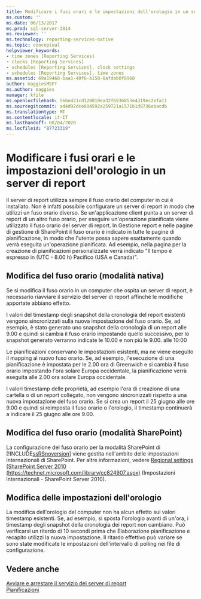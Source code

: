 ```yaml
---
title: Modificare i fusi orari e le impostazioni dell'orologio in un server di report | Microsoft Docs
ms.custom: ''
ms.date: 06/13/2017
ms.prod: sql-server-2014
ms.reviewer: ''
ms.technology: reporting-services-native
ms.topic: conceptual
helpviewer_keywords:
- time zones [Reporting Services]
- clocks [Reporting Services]
- schedules [Reporting Services], clock settings
- schedules [Reporting Services], time zones
ms.assetid: 69a19468-baa1-40f6-b158-8afdab0f8968
author: maggiesMSFT
ms.author: maggies
manager: kfile
ms.openlocfilehash: 566e421cd120010ea32f6936853e4319ec2efa11
ms.sourcegitcommit: ad4d92dce894592a259721a1571b1d8736abacdb
ms.translationtype: MT
ms.contentlocale: it-IT
ms.lasthandoff: 08/04/2020
ms.locfileid: "87723319"
---
```

# <a name="change-time-zones-and-clock-settings-on-a-report-server"></a>Modificare i fusi orari e le impostazioni dell'orologio in un server di report
  Il server di report utilizza sempre il fuso orario del computer in cui è installato. Non è infatti possibile configurare un server di report in modo che utilizzi un fuso orario diverso. Se un'applicazione client punta a un server di report di un altro fuso orario, per eseguire un'operazione pianificata viene utilizzato il fuso orario del server di report. In Gestione report e nelle pagine di gestione di SharePoint il fuso orario è indicato in tutte le pagine di pianificazione, in modo che l'utente possa sapere esattamente quando verrà eseguita un'operazione pianificata. Ad esempio, nella pagina per la creazione di pianificazioni personalizzate verrà indicato "Il tempo è espresso in (UTC - 8.00 h) Pacifico (USA e Canada)".  
  
## <a name="changing-the-time-zone-native-mode"></a>Modifica del fuso orario (modalità nativa)  
 Se si modifica il fuso orario in un computer che ospita un server di report, è necessario riavviare il servizio del server di report affinché le modifiche apportate abbiano effetto.  
  
 I valori del timestamp degli snapshot della cronologia del report esistenti vengono sincronizzati sulla nuova impostazione del fuso orario. Se, ad esempio, è stato generato uno snapshot della cronologia di un report alle 9.00 e quindi si cambia il fuso orario impostando quello successivo, per lo snapshot generato verranno indicate le 10.00 e non più le 9.00. alle 10:00  
  
 Le pianificazioni conservano le impostazioni esistenti, ma ne viene eseguito il mapping al nuovo fuso orario. Se, ad esempio, l'esecuzione di una pianificazione è impostata per le 2.00 ora di Greenwich e si cambia il fuso orario impostando l'ora solare Europa occidentale, la pianificazione verrà eseguita alle 2.00 ora solare Europa occidentale.  
  
 I valori timestamp delle proprietà, ad esempio l'ora di creazione di una cartella o di un report collegato, non vengono sincronizzati rispetto a una nuova impostazione del fuso orario. Se si crea un report il 25 giugno alle ore 9.00 e quindi si reimposta il fuso orario o l'orologio, il timestamp continuerà a indicare il 25 giugno alle ore 9.00.  
  
## <a name="changing-the-time-zone-sharepoint-mode"></a>Modifica del fuso orario (modalità SharePoint)  
 La configurazione del fuso orario per la modalità SharePoint di [!INCLUDE[ssRSnoversion](../../includes/ssrsnoversion-md.md)] viene gestita nell'ambito delle impostazioni internazionali di SharePoint. Per altre informazioni, vedere [Regional settings (SharePoint Server 2010 (https://technet.microsoft.com/library/cc824907.aspx)](https://technet.microsoft.com/library/cc824907.aspx) (Impostazioni internazionali - SharePoint Server 2010).  
  
## <a name="changing-the-clock-settings"></a>Modifica delle impostazioni dell'orologio  
 La modifica dell'orologio del computer non ha alcun effetto sui valori timestamp esistenti. Se, ad esempio, si sposta l'orologio avanti di un'ora, i timestamp degli snapshot della cronologia dei report non cambiano. Può verificarsi un ritardo di 10 secondi prima che Elaborazione pianificazione e recapito utilizzi la nuova impostazione. Il ritardo effettivo può variare se sono state modificate le impostazioni dell'intervallo di polling nei file di configurazione.  
  
## <a name="see-also"></a>Vedere anche  
 [Avviare e arrestare il servizio del server di report](../report-server/start-and-stop-the-report-server-service.md)   
 [Pianificazioni](schedules.md)  
  
  
